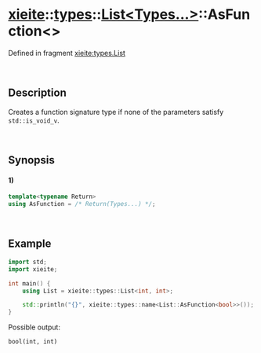 # [xieite](../../../../../xieite.md)\:\:[types](../../../../../types.md)\:\:[List<Types...>](../../../list.md)\:\:AsFunction\<\>
Defined in fragment [xieite:types.List](../../../../../../src/types/list.cpp)

&nbsp;

## Description
Creates a function signature type if none of the parameters satisfy `std::is_void_v`.

&nbsp;

## Synopsis
#### 1)
```cpp
template<typename Return>
using AsFunction = /* Return(Types...) */;
```

&nbsp;

## Example
```cpp
import std;
import xieite;

int main() {
    using List = xieite::types::List<int, int>;

    std::println("{}", xieite::types::name<List::AsFunction<bool>>());
}
```
Possible output:
```
bool(int, int)
```
